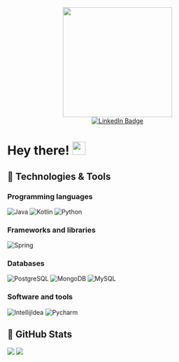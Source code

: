 <div id="header" align="center">
  <img src="https://media.giphy.com/media/jdPMeyv9rn0hZHh8n9/giphy.gif" width="250"/>
</div>

<div id="badges" align="center">
  <a href="https://www.linkedin.com/in/alexandr-soshenko/">
    <img src="https://img.shields.io/badge/LinkedIn-blue?style=for-the-badge&logo=linkedin&logoColor=white" alt="LinkedIn Badge"/>
  </a>
</div>

<div id="badges" align="center">
  <img src="https://komarev.com/ghpvc/?username=AlexandrSoshenko&style=flat-square&color=blue" alt=""/>
</div>

<h1>
  Hey there!
  <img src="https://media.giphy.com/media/hvRJCLFzcasrR4ia7z/giphy.gif" width="30px"/>
</h1>

## 🔧 Technologies & Tools

### Programming languages
<a><img alt="Java" src="https://img.shields.io/badge/Java-ED8B00?style=flat&logo=java&logoColor=white"></a>
<a><img alt="Kotlin" src="https://img.shields.io/badge/Kotlin-0095D5?&style=flat&logo=kotlin&logoColor=white"></a>
<a><img alt="Python" src="https://img.shields.io/badge/Python-14354C.svg?style=flat&logo=python&logoColor=white"></a>

### Frameworks and libraries
<a><img alt="Spring" src="https://img.shields.io/badge/Spring-6DB33F?style=flat&logo=spring&logoColor=white"></a>

### Databases
<a><img alt="PostgreSQL" src="https://img.shields.io/badge/PostgreSQL-316192?style=flat&logo=postgresql&logoColor=white"></a>
<a><img alt="MongoDB" src="https://img.shields.io/badge/MongoDB-50a94b.svg?style=flat&logo=mongodb&logoColor=white"></a>
<a><img alt="MySQL" src="https://img.shields.io/badge/MySQL-00000F?style=flat&logo=mysql&logoColor=white"></a>

### Software and tools
<a><img alt="IntellijIdea" src="https://img.shields.io/badge/IntelliJ IDEA-F97A12.svg?&logo=intellij-idea&logoColor=white"></a>
<a><img alt="Pycharm" src="https://img.shields.io/badge/PyCharm-fcf84a.svg?&logo=pycharm&logoColor=white"></a>

## &#127919; GitHub Stats
<p>
  <img src = "https://github-readme-streak-stats.herokuapp.com/?user=AlexandrSoshenko&show_icons=true&line_height=33&count_private=true">
  <img src = "https://github-readme-stats.vercel.app/api/top-langs/?username=AlexandrSoshenko&show_icons=true&hide=tcl,fortran,c,powershell,batchfile,rpc">
  <!--<img src = "https://github-readme-stats.vercel.app/api?username=AlexandrSoshenko&show_icons=true&line_height=33&count_private=true">-->
</p>
